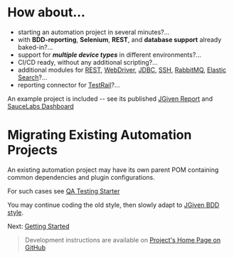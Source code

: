 # How about...

* starting an automation project in several minutes?...
* with __BDD-reporting__, __Selenium__, __REST__, and __database support__
  already baked-in?...
* support for ___multiple device types___ in different environments?...
* CI/CD ready, without any additional scripting?...
* additional modules
  for [REST](qa-jgiven-rest/index.html), [WebDriver](qa-jgiven-webdriver/index.html), [JDBC](qa-jgiven-jdbc/index.html), [SSH](qa-jgiven-ssh/index.html), [RabbitMQ](qa-jgiven-rabbitmq/index.html), [Elastic Search](qa-jgiven-elasticsearch/index.html)?...
* reporting connector for [TestRail](qa-testrail-reporter/index.html)?...

An example project is included -- see its published
[JGiven Report](https://qa-automation-starter.aherscu.dev/qa-testing-parent/qa-testing-example/jgiven-reports/functional-dev/local/html/index.html#/all)
and [SauceLabs Dashboard](https://app.saucelabs.com/open_sauce/user/oauth-adrian.herscu-d81b6/tests?ownerId=oauth-adrian.herscu-d81b6&ownerType=user&ownerName=oauth-adrian.herscu-d81b6&start=alltime)

# Migrating Existing Automation Projects

An existing automation project may have its own parent POM containing common dependencies and plugin configurations.

For such cases see [QA Testing Starter](qa-testing-parent/qa-testing-starter/index.html)

You may continue coding the old style, then slowly adapt to [JGiven BDD style](https://jgiven.org/).

Next: [Getting Started](getting-started.html)

> Development instructions are available
> on [Project's Home Page on GitHub](https://github.com/QA-Automation-Starter/qa-automation#readme)
